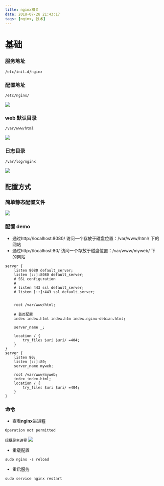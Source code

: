 ```yaml
---
title: nginx相关
date: 2018-07-28 21:43:17
tags: [nginx, 技术]
---
```


# 基础

### 服务地址

```
/etc/init.d/nginx
```

<!--more-->

### 配置地址

```
/etc/nginx/
```

![](https://ws1.sinaimg.cn/large/0064OUUqly1fqi2omd6t5j30d6080aah.jpg)

### web 默认目录

```
/var/www/html
```

![](https://ws1.sinaimg.cn/large/0064OUUqly1fqi2plev9uj30fp02p3yj.jpg)

### 日志目录

```
/var/log/nginx
```

![](https://ws1.sinaimg.cn/large/0064OUUqly1fqi2qtk98ij30ek03pt8s.jpg)

## 配置方式

### 简单静态配置文件

![](https://ws1.sinaimg.cn/large/0064OUUqly1fqi2s70neuj30kc0ct0uo.jpg)

### 配置 demo

- 通过http://localhost:8080/ 访问一个存放于磁盘位置：/var/www/html/ 下的网站
- 通过http://localhost:80/ 访问一个存放于磁盘位置：/var/www/myweb/ 下的网站

```
server {
    listen 8080 default_server;
    listen [::]:8080 default_server;
    # SSL configuration
    #
    # listen 443 ssl default_server;
    # listen [::]:443 ssl default_server;


    root /var/www/html;

    # 首页配置
    index index.html index.htm index.nginx-debian.html;

    server_name _;

    location / {
        try_files $uri $uri/ =404;
    }
}
server {
    listen 80;
    listen [::]:80;
    server_name myweb;

    root /var/www/myweb;
    index index.html;
    location / {
        try_files $uri $uri/ =404;
    }
}
```

### 命令

- 查看**nginx**进进程

```
Operation not permitted
```

`绿框是主进程`
![](https://ws1.sinaimg.cn/large/0064OUUqly1fqi2liujccj30qr01p0sr.jpg)

- 重载配置

```
sudo nginx -s reload
```

- 重启服务

```
sudo service nginx restart
```
